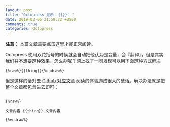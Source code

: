 ```yaml
---
layout: post
title: "Octopress 显示 `{{}}` "
date: 2019-03-06 21:58:22 +0800
comments: true
categories: Octopress
---
```


**注意：** 本篇文章需要点击[这里](https://github.com/forecho/blog/blob/master/source/_posts/2019-03-06-about-octopress-use-%7B%7B%7D%7D.md)才能正常阅读。

Octopress 使用双花括号的时候就会自动把他认为是变量，会『翻译』，但是其实我们并不想要这种效果，怎么办呢？网上找了一圈发现可以用下面这种方式解决

```
{%raw%}{{thing}}{%endraw%}
```

<!--more-->

但是这样的话对去 [Github 对应文章](https://github.com/forecho/blog/blob/master/source/_posts/2019-03-01-use-postman.md) 阅读的体验造成很大的破话。解决办法就是把整个文章都包含进去即可：

```

{%raw%}

文章内容 {{thing}} 文章内容

{%endraw%}

```